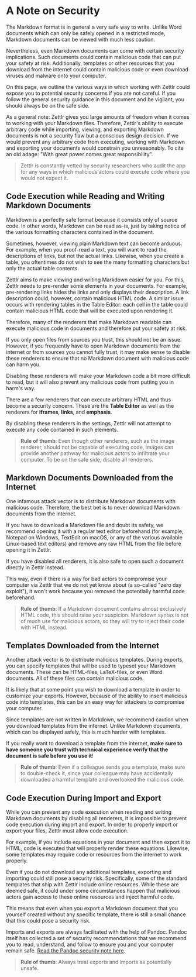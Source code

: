 # A Note on Security

The Markdown format is in general a very safe way to write. Unlike Word documents which can only be safely opened in a restricted mode, Markdown documents can be viewed with much less caution.

Nevertheless, even Markdown documents can come with certain security implications. Such documents could contain malicious code that can put your safety at risk. Additionally, templates or other resources that you download from the internet could contain malicious code or even download viruses and malware onto your computer.

On this page, we outline the various ways in which working with Zettlr could expose you to potential security concerns if you are not careful. If you follow the general security guidance in this document and be vigilant, you should always be on the safe side.

As a general note: Zettlr gives you large amounts of freedom when it comes to working with your Markdown files. Therefore, Zettlr's ability to execute arbitrary code while importing, viewing, and exporting Markdown documents is not a security flaw but a conscious design decision. If we would prevent any arbitrary code from executing, working with Markdown and exporting your documents would constrain you unreasonably. To cite an old adage: "With great power comes great responsibility".

> Zettlr is constantly vetted by security researchers who audit the app for any ways in which malicious actors could execute code where you would not expect it.

## Code Execution while Reading and Writing Markdown Documents

Markdown is a perfectly safe format because it consists only of source code. In other words, Markdown can be read as-is, just by taking notice of the various formatting characters contained in the document.

Sometimes, however, viewing plain Markdown text can become arduous. For example, when you proof-read a text, you will want to read the descriptions of links, but not the actual links. Likewise, when you create a table, you oftentimes do not wish to see the many formatting characters but only the actual table contents.

Zettlr aims to make viewing and writing Markdown easier for you. For this, Zettlr needs to pre-render some elements in your documents. For example, pre-rendering links hides the links and only displays their description. A link description could, however, contain malicious HTML code. A similar issue occurs with rendering tables in the Table Editor: each cell in the table could contain malicious HTML code that will be executed upon rendering it.

Therefore, many of the renderers that make Markdown readable can execute malicious code in documents and therefore put your safety at risk.

If you only open files from sources you trust, this should not be an issue. However, if you frequently have to open Markdown documents from the internet or from sources you cannot fully trust, it may make sense to disable these renderers to ensure that no Markdown document with malicious code can harm you.

Disabling these renderers will make your Markdown code a bit more difficult to read, but it will also prevent any malicious code from putting you in harm's way.

There are a few renderers that can execute arbitrary HTML and thus become a security concern. These are the **Table Editor** as well as the renderers for **iframes**, **links**, and **emphasis**.

By disabling these renderers in the settings, Zettlr will not attempt to execute any code contained in such elements.

> **Rule of thumb**: Even though other renderers, such as the image renderer, should not be capable of executing code, images can provide another pathway for malicious actors to infiltrate your computer. To be on the safe side, disable all renderers.

## Markdown Documents Downloaded from the Internet

One infamous attack vector is to distribute Markdown documents with malicious code. Therefore, the best bet is to never download Markdown documents from the internet.

If you have to download a Markdown file and doubt its safety, we recommend opening it with a regular text editor beforehand (for example, Notepad on Windows, TextEdit on macOS, or any of the various available Linux-based text editors) and remove any raw HTML from the file before opening it in Zettlr.

If you have disabled all renderers, it is also safe to open such a document directly in Zettlr instead.

This way, even if there is a way for bad actors to compromise your computer via Zettlr that we do not yet know about (a so-called "zero day exploit"), it won't work because you removed the potentially harmful code beforehand.

> **Rule of thumb**: If a Markdown document contains almost exclusively HTML code, this should raise your suspicion. Markdown syntax is not of much use for malicious actors, so they will try to inject their code with HTML instead.

## Templates Downloaded from the Internet

Another attack vector is to distribute malicious templates. During exports, you can specify templates that will be used to typeset your Markdown documents. These can be HTML-files, LaTeX-files, or even Word documents. All of these files can contain malicious code.

It is likely that at some point you wish to download a template in order to customize your exports. However, because of the ability to insert malicious code into templates, this can be an easy way for attackers to compromise your computer.

Since templates are not written in Markdown, we recommend caution when you download templates from the internet. Unlike Markdown documents, which can be displayed safely, this is much harder with templates.

If you really want to download a template from the internet, **make sure to have someone you trust with technical experience verify that the document is safe before you use it**!

> **Rule of thumb**: Even if a colleague sends you a template, make sure to double-check it, since your colleague may have accidentally downloaded a harmful template and overlooked the malicious code.

## Code Execution During Import and Export

While you can prevent any code execution when reading and writing Markdown documents by disabling all renderers, it is impossible to prevent code execution during import and export. In order to properly import or export your files, Zettlr must allow code execution.

For example, if you include equations in your document and then export it to HTML, code is executed that will properly render these equations. Likewise, some templates may require code or resources from the internet to work properly.

Even if you do not download any additional templates, exporting and importing could still pose a security risk. Specifically, some of the standard templates that ship with Zettlr include online resources. While these are deemed safe, it could under some circumstances happen that malicious actors gain access to these online resources and inject harmful code.

This means that even when you export a Markdown document that you yourself created without any specific template, there is still a small chance that this could pose a security risk.

Imports and exports are always facilitated with the help of Pandoc. Pandoc itself has collected a set of security recommendations that we recommend you to read, understand, and follow to ensure you and your computer remain safe. [Read the Pandoc security note here](https://pandoc.org/MANUAL#a-note-on-security).

> **Rule of thumb**:  Always treat exports and imports as potentially unsafe.
